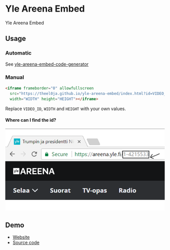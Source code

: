 # Yle Areena Embed
Yle Areena Embed

## Usage

### Automatic
See [yle-areena-embed-code-generator](https://theel0ja.github.io/yle-areena-embed-code-generator/)

### Manual

```html
<iframe frameborder="0" allowfullscreen
  src="https://theel0ja.github.io/yle-areena-embed/index.html?id=VIDEO_ID"
  width="WIDTH" height="HEIGHT"></iframe>
```

Replace `VIDEO_ID`, `WIDTH` and `HEIGHT` with your own values.

#### Where can I find the id?

[![picture](meta/1.png)](meta/1.png)

## Demo

* [Website](https://theel0ja.github.io/yle-areena-embed/demo)
* [Source code](demo/index.html)
